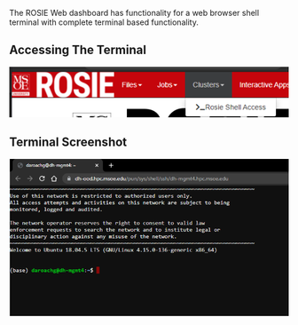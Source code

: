 The ROSIE Web dashboard has functionality for a web browser shell terminal with complete terminal based functionality.

## Accessing The Terminal

![Terminal Button](../_images/files_button.png)

## Terminal Screenshot

![Terminal Usage](../_images/ood_term_example.png)

